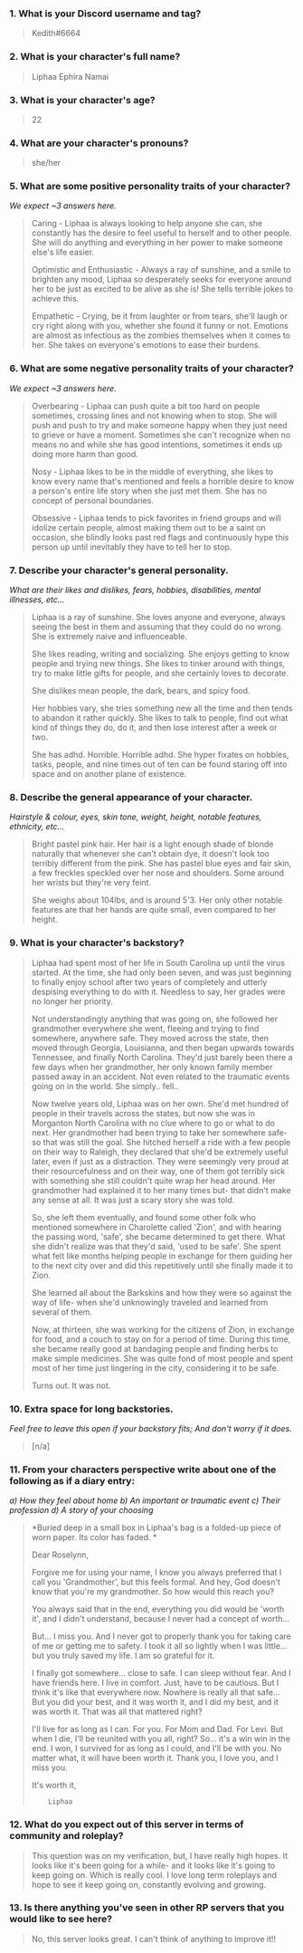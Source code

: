 ### 1. What is your Discord username and tag? 

> Kedith#6664

### 2. What is your character's full name? 

> Liphaa Ephira Namai

### 3. What is your character's age? 

> 22

### 4. What are your character's pronouns?

> she/her

### 5. What are some positive personality traits of your character? 
*We expect ~3 answers here.*

> Caring - Liphaa is always looking to help anyone she can, she constantly has the desire to feel useful to herself and to other people. She will do anything and everything in her power to make someone else's life easier. 
> 
> Optimistic and Enthusiastic - Always a ray of sunshine, and a smile to brighten any mood, Liphaa so desperately seeks for everyone around her to be just as excited to be alive as she is! She tells terrible jokes to achieve this. 
> 
> Empathetic - Crying, be it from laughter or from tears, she'll laugh or cry right along with you, whether she found it funny or not. Emotions are almost as infectious as the zombies themselves when it comes to her. She takes on everyone's emotions to ease their burdens. 

### 6. What are some negative personality traits of your character? 
*We expect ~3 answers here.*

> Overbearing - Liphaa can push quite a bit too hard on people sometimes, crossing lines and not knowing when to stop. She will push and push to try and make someone happy when they just need to grieve or have a moment. Sometimes she can't recognize when no means no and while she has good intentions, sometimes it ends up doing more harm than good. 
> 
> Nosy - Liphaa likes to be in the middle of everything, she likes to know every name that's mentioned and feels a horrible desire to know a person's entire life story when she just met them. She has no concept of personal boundaries. 
> 
> Obsessive - Liphaa tends to pick favorites in friend groups and will idolize certain people, almost making them out to be a saint on occasion, she blindly looks past red flags and continuously hype this person up until inevitably they have to tell her to stop. 

### 7. Describe your character's general personality. 
*What are their likes and dislikes, fears, hobbies, disabilities, mental illnesses, etc...*

> Liphaa is a ray of sunshine. She loves anyone and everyone, always seeing the best in them and assuming that they could do no wrong. She is extremely naive and influenceable. 
> 
> She likes reading, writing and socializing. She enjoys getting to know people and trying new things. She likes to tinker around with things, try to make little gifts for people, and she certainly loves to decorate. 
> 
> She dislikes mean people, the dark, bears, and spicy food. 
> 
> Her hobbies vary, she tries something new all the time and then tends to abandon it rather quickly. She likes to talk to people, find out what kind of things they do, do it, and then lose interest after a week or two. 
> 
> She has adhd. Horrible. Horrible adhd. She hyper fixates on hobbies, tasks, people, and nine times out of ten can be found staring off into space and on another plane of existence. 

### 8. Describe the general appearance of your character.
*Hairstyle & colour, eyes, skin tone, weight, height, notable features, ethnicity, etc...*

> Bright pastel pink hair. Her hair is a light enough shade of blonde naturally that whenever she can't obtain dye, it doesn't look too terribly different from the pink. She has pastel blue eyes and fair skin, a few freckles speckled over her nose and shoulders. Some around her wrists but they're very feint. 
> 
> She weighs about 104lbs, and is around 5'3. Her only other notable features are that her hands are quite small, even compared to her height. 

### 9. What is your character's backstory?

> Liphaa had spent most of her life in South Carolina up until the virus started. At the time, she had only been seven, and was just beginning to finally enjoy school after two years of completely and utterly despising everything to do with it. Needless to say, her grades were no longer her priority. 
> 
> Not understandingly anything that was going on, she followed her grandmother everywhere she went, fleeing and trying to find somewhere, anywhere safe. They moved across the state, then moved through Georgia, Louisianna, and then began upwards towards Tennessee, and finally North Carolina. They'd just barely been there a few days when her grandmother, her only known family member passed away in an accident. Not even related to the traumatic events going on in the world. She simply.. fell.. 
> 
> Now twelve years old, Liphaa was on her own. She'd met hundred of people in their travels across the states, but now she was in Morganton North Carolina with no clue where to go or what to do next. Her grandmother had been trying to take her somewhere safe- so that was still the goal. She hitched herself a ride with a few people on their way to Raleigh, they declared that she'd be extremely useful later, even if just as a distraction. They were seemingly very proud at their resourcefulness and on their way, one of them got terribly sick with something she still couldn't quite wrap her head around. Her grandmother had explained it to her many times but- that didn't make any sense at all. It was just a scary story she was told. 
> 
> So, she left them eventually, and found some other folk who mentioned somewhere in Charolette called 'Zion', and with hearing the passing word, 'safe', she became determined to get there. What she didn't realize was that they'd said, 'used to be safe'. She spent what felt like months helping people in exchange for them guiding her to the next city over and did this repetitively until she finally made it to Zion. 
> 
> She learned all about the Barkskins and how they were so against the way of life- when she'd unknowingly traveled and learned from several of them. 
> 
> Now, at thirteen, she was working for the citizens of Zion, in exchange for food, and a couch to stay on for a period of time. During this time, she became really good at bandaging people and finding herbs to make simple medicines. She was quite fond of most people and spent most of her time just lingering in the city, considering it to be safe. 
> 
> Turns out. It was not. 

### 10. Extra space for long backstories. 
*Feel free to leave this open if your backstory fits; And don't worry if it does.*
> [n/a]

### 11. From your characters perspective write about one of the following as if a diary entry:
*a) How they feel about home b) An important or traumatic event c) Their profession d) A story of your choosing*

> *Buried deep in a small box in Liphaa's bag is a folded-up piece of worn paper. Its color has faded. *
> 
> Dear Roselynn, 
> 
> Forgive me for using your name, I know you always preferred that I call you 'Grandmother', but this feels formal. And hey, God doesn't know that you're my grandmother. So how would this reach you? 
> 
> You always said that in the end, everything you did would be 'worth it', and I didn't understand, because I never had a concept of worth...
> 
> But... I miss you. And I never got to properly thank you for taking care of me or getting me to safety. I took it all so lightly when I was little... but you truly saved my life. I am so grateful for it. 
> 
> I finally got somewhere... close to safe. I can sleep without fear. And I have friends here. I live in comfort. Just, have to be cautious. But I think it's like that everywhere now. Nowhere is really all that safe... But you did your best, and it was worth it, and I did my best, and it was worth it. That was all that mattered right? 
> 
> I'll live for as long as I can. For you. For Mom and Dad. For Levi. But when I die, I'll be reunited with you all, right? So... it's a win win in the end. I won, I survived for as long as I could, and I'll be with you. No matter what, it will have been worth it. Thank you, I love you, and I miss you. 
> 
> It's worth it, 
>
>         Liphaa 

### 12. What do you expect out of this server in terms of community and roleplay?
> This question was on my verification, but, I have really high hopes. It looks like it's been going for a while- and it looks like it's going to keep going on. Which is really cool. I love long term roleplays and hope to see it keep going on, constantly evolving and growing. 

### 13. Is there anything you've seen in other RP servers that you would like to see here?
> No, this server looks great. I can't think of anything to improve it!!